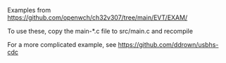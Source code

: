 Examples from https://github.com/openwch/ch32v307/tree/main/EVT/EXAM/

To use these, copy the main-*.c file to src/main.c and recompile

For a more complicated example, see https://github.com/ddrown/usbhs-cdc
